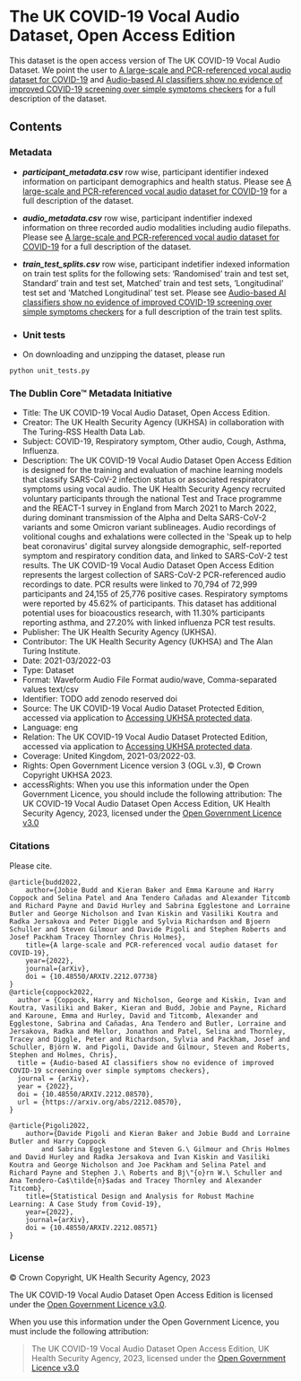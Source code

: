 # The UK COVID-19 Vocal Audio Dataset, Open Access Edition

This dataset is the open access version of The UK COVID-19 Vocal Audio Dataset. We point the user to [A large-scale and PCR-referenced vocal audio dataset for COVID-19](https://arxiv.org/pdf/2212.07738.pdf) and [Audio-based AI classifiers show no evidence of improved COVID-19 screening over simple symptoms checkers](https://arxiv.org/abs/2212.08570) for a full description of the dataset. 


## Contents

### Metadata

- **_participant_metadata.csv_** row wise, participant identifier indexed information on participant demographics and health status. Please see [A large-scale and PCR-referenced vocal audio dataset for COVID-19](https://arxiv.org/pdf/2212.07738.pdf) for a full description of the dataset.
- **_audio_metadata.csv_** row wise, participant indentifier indexed information on three recorded audio modalities including audio filepaths. Please see [A large-scale and PCR-referenced vocal audio dataset for COVID-19](https://arxiv.org/pdf/2212.07738.pdf) for a full description of the dataset.
- **_train_test_splits.csv_** row wise, participant indetifier indexed information on train test splits for the following sets: ‘Randomised’ train and test set, Standard’ train and test set, Matched’ train and test sets, ‘Longitudinal’ test set and ‘Matched Longitudinal’ test set. Please see [Audio-based AI classifiers show no evidence of improved COVID-19 screening over simple symptoms checkers](https://arxiv.org/abs/2212.08570) for a full description of the train test splits.

- ### Unit tests
- On downloading and unzipping the dataset, please run
```
python unit_tests.py
```

### The Dublin Core™ Metadata Initiative

- Title: The UK COVID-19 Vocal Audio Dataset, Open Access Edition.
- Creator: The UK Health Security Agency (UKHSA) in collaboration with The Turing-RSS Health Data Lab.
- Subject: COVID-19, Respiratory symptom, Other audio, Cough, Asthma, Influenza. 
- Description:  The UK COVID-19 Vocal Audio Dataset Open Access Edition is designed for the training and evaluation of machine learning models that classify SARS-CoV-2 infection status or associated respiratory symptoms using vocal audio. The UK Health Security Agency recruited voluntary participants through the national Test and Trace programme and the REACT-1 survey in England from March 2021 to March 2022, during dominant transmission of the Alpha and Delta SARS-CoV-2 variants and some Omicron variant sublineages. Audio recordings of volitional coughs and exhalations were collected in the 'Speak up to help beat coronavirus' digital survey alongside demographic, self-reported symptom and respiratory condition data, and linked to SARS-CoV-2 test results. The UK COVID-19 Vocal Audio Dataset Open Access Edition represents the largest collection of SARS-CoV-2 PCR-referenced audio recordings to date. PCR results were linked to 70,794 of 72,999 participants and 24,155 of 25,776 positive cases. Respiratory symptoms were reported by 45.62% of participants. This dataset has additional potential uses for bioacoustics research, with 11.30% participants reporting asthma, and 27.20% with linked influenza PCR test results.
- Publisher: The UK Health Security Agency (UKHSA).
- Contributor: The UK Health Security Agency (UKHSA) and The Alan Turing Institute. 
- Date: 2021-03/2022-03
- Type: Dataset
- Format:  Waveform Audio File Format audio/wave, Comma-separated values text/csv
- Identifier: TODO add zenodo reserved doi
- Source: The UK COVID-19 Vocal Audio Dataset Protected Edition, accessed via application to [Accessing UKHSA protected data](https://www.gov.uk/government/publications/accessing-ukhsa-protected-data/accessing-ukhsa-protected-data).
- Language: eng
- Relation: The UK COVID-19 Vocal Audio Dataset Protected Edition, accessed via application to [Accessing UKHSA protected data](https://www.gov.uk/government/publications/accessing-ukhsa-protected-data/accessing-ukhsa-protected-data).
- Coverage: United Kingdom, 2021-03/2022-03.
- Rights: Open Government Licence version 3 (OGL v.3), © Crown Copyright UKHSA 2023.
- accessRights: When you use this information under the Open Government Licence, you should include the following attribution: The UK COVID-19 Vocal Audio Dataset Open Access Edition, UK Health Security Agency, 2023, licensed under the [Open Government Licence v3.0](https://www.nationalarchives.gov.uk/doc/open-government-licence/)

### Citations
Please cite.

``` 
@article{budd2022,
    author={Jobie Budd and Kieran Baker and Emma Karoune and Harry Coppock and Selina Patel and Ana Tendero Cañadas and Alexander Titcomb and Richard Payne and David Hurley and Sabrina Egglestone and Lorraine Butler and George Nicholson and Ivan Kiskin and Vasiliki Koutra and Radka Jersakova and Peter Diggle and Sylvia Richardson and Bjoern Schuller and Steven Gilmour and Davide Pigoli and Stephen Roberts and Josef Packham Tracey Thornley Chris Holmes},
    title={A large-scale and PCR-referenced vocal audio dataset for COVID-19},
    year={2022},
    journal={arXiv},
    doi = {10.48550/ARXIV.2212.07738}
}
@article{coppock2022,
  author = {Coppock, Harry and Nicholson, George and Kiskin, Ivan and Koutra, Vasiliki and Baker, Kieran and Budd, Jobie and Payne, Richard and Karoune, Emma and Hurley, David and Titcomb, Alexander and Egglestone, Sabrina and Cañadas, Ana Tendero and Butler, Lorraine and Jersakova, Radka and Mellor, Jonathon and Patel, Selina and Thornley, Tracey and Diggle, Peter and Richardson, Sylvia and Packham, Josef and Schuller, Björn W. and Pigoli, Davide and Gilmour, Steven and Roberts, Stephen and Holmes, Chris},
  title = {Audio-based AI classifiers show no evidence of improved COVID-19 screening over simple symptoms checkers},
  journal = {arXiv},
  year = {2022},
  doi = {10.48550/ARXIV.2212.08570},
  url = {https://arxiv.org/abs/2212.08570},
}

@article{Pigoli2022,
    author={Davide Pigoli and Kieran Baker and Jobie Budd and Lorraine Butler and Harry Coppock
        and Sabrina Egglestone and Steven G.\ Gilmour and Chris Holmes and David Hurley and Radka Jersakova and Ivan Kiskin and Vasiliki Koutra and George Nicholson and Joe Packham and Selina Patel and Richard Payne and Stephen J.\ Roberts and Bj\"{o}rn W.\ Schuller and Ana Tendero-Ca$\tilde{n}$adas and Tracey Thornley and Alexander Titcomb},
    title={Statistical Design and Analysis for Robust Machine Learning: A Case Study from Covid-19},
    year={2022},
    journal={arXiv},
    doi = {10.48550/ARXIV.2212.08571}
}
```

### License
© Crown Copyright, UK Health Security Agency, 2023

The UK COVID-19 Vocal Audio Dataset Open Access Edition is licensed under the [Open Government Licence v3.0](https://www.nationalarchives.gov.uk/doc/open-government-licence/).

When you use this information under the Open Government Licence, you must include the following attribution: 

> The UK COVID-19 Vocal Audio Dataset Open Access Edition, UK Health Security Agency, 2023, licensed under the [Open Government Licence v3.0](https://www.nationalarchives.gov.uk/doc/open-government-licence/)
